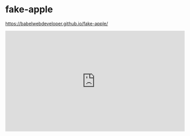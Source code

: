 # fake-apple

https://babelwebdeveloper.github.io/fake-apple/

<iframe width="560" height="315" src="https://www.youtube.com/embed/Z-ND33Ihqy4" title="YouTube video player" frameborder="0" allow="accelerometer; autoplay; clipboard-write; encrypted-media; gyroscope; picture-in-picture" allowfullscreen></iframe>
